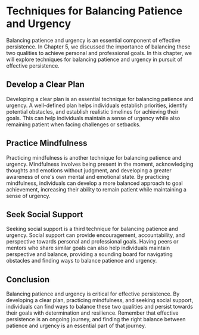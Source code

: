 Techniques for Balancing Patience and Urgency
========================================================================================

Balancing patience and urgency is an essential component of effective persistence. In Chapter 5, we discussed the importance of balancing these two qualities to achieve personal and professional goals. In this chapter, we will explore techniques for balancing patience and urgency in pursuit of effective persistence.

Develop a Clear Plan
--------------------

Developing a clear plan is an essential technique for balancing patience and urgency. A well-defined plan helps individuals establish priorities, identify potential obstacles, and establish realistic timelines for achieving their goals. This can help individuals maintain a sense of urgency while also remaining patient when facing challenges or setbacks.

Practice Mindfulness
--------------------

Practicing mindfulness is another technique for balancing patience and urgency. Mindfulness involves being present in the moment, acknowledging thoughts and emotions without judgment, and developing a greater awareness of one's own mental and emotional state. By practicing mindfulness, individuals can develop a more balanced approach to goal achievement, increasing their ability to remain patient while maintaining a sense of urgency.

Seek Social Support
-------------------

Seeking social support is a third technique for balancing patience and urgency. Social support can provide encouragement, accountability, and perspective towards personal and professional goals. Having peers or mentors who share similar goals can also help individuals maintain perspective and balance, providing a sounding board for navigating obstacles and finding ways to balance patience and urgency.

Conclusion
----------

Balancing patience and urgency is critical for effective persistence. By developing a clear plan, practicing mindfulness, and seeking social support, individuals can find ways to balance these two qualities and persist towards their goals with determination and resilience. Remember that effective persistence is an ongoing journey, and finding the right balance between patience and urgency is an essential part of that journey.

